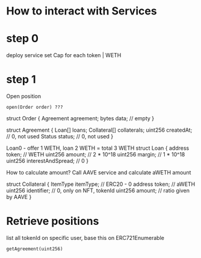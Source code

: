 # How to interact with Services

# step 0
deploy service
set Cap for each token | WETH

# step 1
Open position
```
open(Order order) ???
```

struct Order {
    Agreement agreement;
    bytes data; // empty
}

struct Agreement {
    Loan[] loans;
    Collateral[] collaterals;
    uint256 createdAt; // 0, not used
    Status status; // 0, not used
}

Loan0 - offer 1 WETH, loan 2 WETH = total 3 WETH
struct Loan {
    address token; // WETH
    uint256 amount; // 2 * 10^18
    uint256 margin; // 1 * 10^18
    uint256 interestAndSpread; // 0
}

How to calculate amount?
Call AAVE service and calculate aWETH amount

struct Collateral {
    ItemType itemType; // ERC20 - 0
    address token; // aWETH
    uint256 identifier; // 0, only on NFT, tokenId
    uint256 amount; // ratio given by AAVE
}

# Retrieve positions
list all tokenId on specific user, base this on ERC721Enumerable
```
getAgreement(uint256)
```
